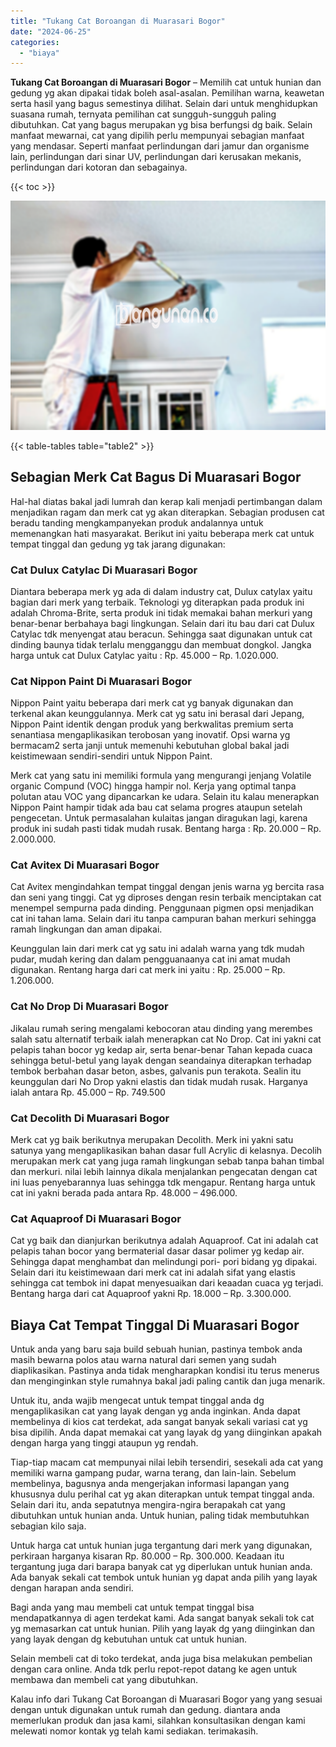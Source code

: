 ```yaml
---
title: "Tukang Cat Boroangan di Muarasari Bogor"
date: "2024-06-25"
categories: 
  - "biaya"
---
```


**Tukang Cat Boroangan di Muarasari Bogor** – Memilih cat untuk hunian dan gedung yg akan dipakai tidak boleh asal-asalan. Pemilihan warna, keawetan serta hasil yang bagus semestinya dilihat. Selain dari untuk menghidupkan suasana rumah, ternyata pemilihan cat sungguh-sungguh paling dibutuhkan. Cat yang bagus merupakan yg bisa berfungsi dg baik. Selain manfaat mewarnai, cat yang dipilih perlu mempunyai sebagian manfaat yang mendasar. Seperti manfaat perlindungan dari jamur dan organisme lain, perlindungan dari sinar UV, perlindungan dari kerusakan mekanis, perlindungan dari kotoran dan sebagainya.

{{< toc >}}

![Tukang Cat Boroangan di Muarasari Bogor](/images/jasa-cat-murah17.png)

{{< table-tables table="table2" >}}

## Sebagian Merk Cat Bagus Di Muarasari Bogor

Hal-hal diatas bakal jadi lumrah dan kerap kali menjadi pertimbangan dalam menjadikan ragam dan merk cat yg akan diterapkan. Sebagian produsen cat beradu tanding mengkampanyekan produk andalannya untuk memenangkan hati masyarakat. Berikut ini yaitu beberapa merk cat untuk tempat tinggal dan gedung yg tak jarang digunakan:

### Cat Dulux Catylac Di Muarasari Bogor

Diantara beberapa merk yg ada di dalam industry cat, Dulux catylax yaitu bagian dari merk yang terbaik. Teknologi yg diterapkan pada produk ini adalah Chroma-Brite, serta produk ini tidak memakai bahan merkuri yang benar-benar berbahaya bagi lingkungan. Selain dari itu bau dari cat Dulux Catylac tdk menyengat atau beracun. Sehingga saat digunakan untuk cat dinding baunya tidak terlalu mengganggu dan membuat dongkol. Jangka harga untuk cat Dulux Catylac yaitu : Rp. 45.000 – Rp. 1.020.000.

### Cat Nippon Paint Di Muarasari Bogor

Nippon Paint yaitu beberapa dari merk cat yg banyak digunakan dan terkenal akan keunggulannya. Merk cat yg satu ini berasal dari Jepang, Nippon Paint identik dengan produk yang berkwalitas premium serta senantiasa mengaplikasikan terobosan yang inovatif. Opsi warna yg bermacam2 serta janji untuk memenuhi kebutuhan global bakal jadi keistimewaan sendiri-sendiri untuk Nippon Paint.

Merk cat yang satu ini memiliki formula yang mengurangi jenjang Volatile organic Compund (VOC) hingga hampir nol. Kerja yang optimal tanpa polutan atau VOC yang dipancarkan ke udara. Selain itu kalau menerapkan Nippon Paint hampir tidak ada bau cat selama progres ataupun setelah pengecetan. Untuk permasalahan kulaitas jangan diragukan lagi, karena produk ini sudah pasti tidak mudah rusak. Bentang harga : Rp. 20.000 – Rp. 2.000.000.

### Cat Avitex Di Muarasari Bogor

Cat Avitex mengindahkan tempat tinggal dengan jenis warna yg bercita rasa dan seni yang tinggi. Cat yg diproses dengan resin terbaik menciptakan cat menempel sempurna pada dinding. Penggunaan pigmen opsi menjadikan cat ini tahan lama. Selain dari itu tanpa campuran bahan merkuri sehingga ramah lingkungan dan aman dipakai.

Keunggulan lain dari merk cat yg satu ini adalah warna yang tdk mudah pudar, mudah kering dan dalam pengguanaanya cat ini amat mudah digunakan. Rentang harga dari cat merk ini yaitu : Rp. 25.000 – Rp. 1.206.000.

### Cat No Drop Di Muarasari Bogor

Jikalau rumah sering mengalami kebocoran atau dinding yang merembes salah satu alternatif terbaik ialah menerapkan cat No Drop. Cat ini yakni cat pelapis tahan bocor yg kedap air, serta benar-benar Tahan kepada cuaca sehingga betul-betul yang layak dengan seandainya diterapkan terhadap tembok berbahan dasar beton, asbes, galvanis pun terakota. Sealin itu keunggulan dari No Drop yakni elastis dan tidak mudah rusak. Harganya ialah antara Rp. 45.000 – Rp. 749.500

### Cat Decolith Di Muarasari Bogor

Merk cat yg baik berikutnya merupakan Decolith. Merk ini yakni satu satunya yang mengaplikasikan bahan dasar full Acrylic di kelasnya. Decolih merupakan merk cat yang juga ramah lingkungan sebab tanpa bahan timbal dan merkuri. nilai lebih lainnya dikala menjalankan pengecatan dengan cat ini luas penyebarannya luas sehingga tdk mengapur. Rentang harga untuk cat ini yakni berada pada antara Rp. 48.000 – 496.000.

### Cat Aquaproof Di Muarasari Bogor

Cat yg baik dan dianjurkan berikutnya adalah Aquaproof. Cat ini adalah cat pelapis tahan bocor yang bermaterial dasar dasar polimer yg kedap air. Sehingga dapat menghambat dan melindungi pori- pori bidang yg dipakai. Selain dari itu keistimewaan dari merk cat ini adalah sifat yang elastis sehingga cat tembok ini dapat menyesuaikan dari keaadan cuaca yg terjadi. Bentang harga dari cat Aquaproof yakni Rp. 18.000 – Rp. 3.300.000.

## Biaya Cat Tempat Tinggal Di Muarasari Bogor

Untuk anda yang baru saja build sebuah hunian, pastinya tembok anda masih bewarna polos atau warna natural dari semen yang sudah diaplikasikan. Pastinya anda tidak mengharapkan kondisi itu terus menerus dan menginginkan style rumahnya bakal jadi paling cantik dan juga menarik.

Untuk itu, anda wajib mengecat untuk tempat tinggal anda dg mengaplikasikan cat yang layak dengan yg anda inginkan. Anda dapat membelinya di kios cat terdekat, ada sangat banyak sekali variasi cat yg bisa dipilih. Anda dapat memakai cat yang layak dg yang diinginkan apakah dengan harga yang tinggi ataupun yg rendah.

Tiap-tiap macam cat mempunyai nilai lebih tersendiri, sesekali ada cat yang memiliki warna gampang pudar, warna terang, dan lain-lain. Sebelum membelinya, bagusnya anda mengerjakan informasi lapangan yang khususnya dulu perihal cat yg akan diterapkan untuk tempat tinggal anda. Selain dari itu, anda sepatutnya mengira-ngira berapakah cat yang dibutuhkan untuk hunian anda. Untuk hunian, paling tidak membutuhkan sebagian kilo saja.

Untuk harga cat untuk hunian juga tergantung dari merk yang digunakan, perkiraan harganya kisaran Rp. 80.000 – Rp. 300.000. Keadaan itu tergantung juga dari barapa banyak cat yg diperlukan untuk hunian anda. Ada banyak sekali cat tembok untuk hunian yg dapat anda pilih yang layak dengan harapan anda sendiri.

Bagi anda yang mau membeli cat untuk tempat tinggal bisa mendapatkannya di agen terdekat kami. Ada sangat banyak sekali tok cat yg memasarkan cat untuk hunian. Pilih yang layak dg yang diinginkan dan yang layak dengan dg kebutuhan untuk cat untuk hunian.

Selain membeli cat di toko terdekat, anda juga bisa melakukan pembelian dengan cara online. Anda tdk perlu repot-repot datang ke agen untuk membawa dan membeli cat yang dibutuhkan.

Kalau info dari Tukang Cat Boroangan di Muarasari Bogor yang yang sesuai dengan untuk digunakan untuk rumah dan gedung. diantara anda memerlukan produk dan jasa kami, silahkan konsultasikan dengan kami melewati nomor kontak yg telah kami sediakan. terimakasih.

